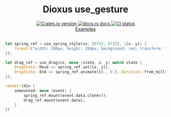 <div align="center">
<h1>Dioxus use_gesture</h1>
 <a href="https://crates.io/crates/dioxus-use-gesture">
    <img src="https://img.shields.io/crates/v/dioxus-use-gesture?style=flat-square"
    alt="Crates.io version" />
  </a>
  <a href="https://docs.rs/dioxus-use-gesture/latest/dioxus_use_gesture/">
    <img src="https://img.shields.io/badge/docs-latest-blue.svg?style=flat-square"
      alt="docs.rs docs" />
  </a>
   <a href="https://github.com/matthunz/dioxus-use-gesture/actions">
    <img src="https://github.com/matthunz/dioxus-use-gesture/actions/workflows/ci.yml/badge.svg"
      alt="CI status" />
  </a>
</div>

<div align="center">
 <a href="https://github.com/matthunz/dioxus-use-gesture/tree/main/examples">Examples</a>
</div>

<br>

```rust
let spring_ref = use_spring_style(cx, [0f32, 0f32], |[x, y]| {
    format!("width: 200px; height: 200px; background: red; transform: translate({x}px, {y}px);")
});

let drag_ref = use_drag(cx, move |state, x, y| match state {
    DragState::Move => spring_ref.set([x, y]),
    DragState::End => spring_ref.animate([0., 0.], Duration::from_millis(500)),
});

render!(div {
    onmounted: move |event| {
        spring_ref.mount(event.data.clone());
        drag_ref.mount(event.data);
    }
})
```
